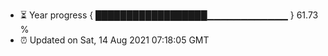 - ⏳ Year progress { ██████████████████▁▁▁▁▁▁▁▁▁▁▁▁ } 61.73 %
- ⏰ Updated on Sat, 14 Aug 2021 07:18:05 GMT

